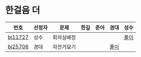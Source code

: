 # 한걸음 더 




|번호|선정자|문제|한길|준아|경대|성수|
|---|---|---|---|---|---|---|
|[bj11727](https://www.acmicpc.net/problem/1931)|성수|회의실배정||||[풀이](https://www.acmicpc.net/problem/1931)
|[bj25706](https://www.acmicpc.net/problem/25706)|경대|자전거묘기|||[풀이](https://www.acmicpc.net/source/96592700)|
